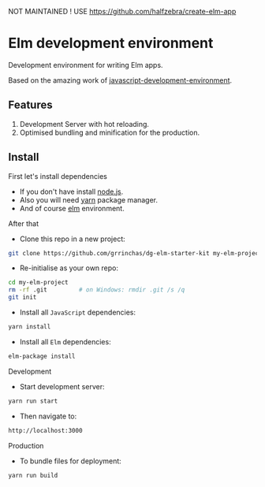
 NOT MAINTAINED ! USE https://github.com/halfzebra/create-elm-app

# Elm development environment

Development environment for writing Elm apps.

Based on the amazing work of [javascript-development-environment](https://github.com/coryhouse/javascript-development-environment).


## Features

1. Development Server with hot reloading.
2. Optimised bundling and minification for the production.


## Install

First let's install dependencies

* If you don't have install [node.js](https://nodejs.org/en/).
* Also you will need [yarn](https://yarnpkg.com/en/) package manager.
* And of course [elm](http://elm-lang.org/) environment.

After that

* Clone this repo in a new project:
```bash
git clone https://github.com/grrinchas/dg-elm-starter-kit my-elm-project
```

* Re-initialise as your own repo:
```bash
cd my-elm-project
rm -rf .git         # on Windows: rmdir .git /s /q
git init
```

* Install all `JavaScript` dependencies:
```bash
yarn install
```

* Install all `Elm` dependencies:
```bash
elm-package install
```

Development

* Start development server:
```bash
yarn run start
```
* Then navigate to:
```bash
http://localhost:3000
```

Production

* To bundle files for deployment:
```bash
yarn run build
```

